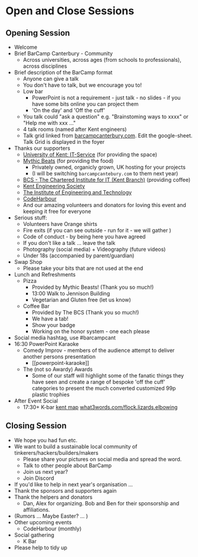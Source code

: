 # Open and Close Sessions

## Opening Session

* Welcome
* Brief BarCamp Canterbury - Community
    * Across universities, across ages (from schools to professionals), across disciplines
* Brief description of the BarCamp format
    * Anyone can give a talk
    * You don't have to talk, but we encourage you to!
    * Low bar
        * PowerPoint is not a requirement - just talk - no slides - if you have some bits online you can project them
        * 'On the day' and 'Off the cuff'
    * You talk could "ask a question" e.g. "Brainstoming ways to xxxx" or "Help me with xxx ..."
    * 4 talk rooms (named after Kent engineers)
    * Talk grid linked from [barcampcanterbury.com](https://barcampcanterbury.com). Edit the google-sheet. Talk Grid is displayed in the foyer
* Thanks our supporters
    * [University of Kent: IT-Service](https://www.cs.kent.ac.uk/) (for providing the space)
    * [Mythic Beats](https://www.mythic-beasts.com/) (for providing the food)
        * Privately owned, organicly grown, UK hosting for your projects
        * (I will be switching `barcampcantebury.com` to them next year)
    * [BCS - The Chartered Institute for IT (Kent Branch)](https://www.bcs.org/membership-and-registrations/member-communities/kent-branch/) (providing coffee)
    * [Kent Engineering Society](https://ksu.co.uk/activities/kent-engineering-soc)
    * [The Institute of Engineering and Technology](https://www.theiet.org/)
    * [CodeHarbour](https://codeharbour.co.uk/)
    * And our amazing volunteers and donators for loving this event and keeping it free for everyone
* Serious stuff:
    * Volunteers have Orange shirts
    * Fire exits (if you can see outside - run for it - we will gather )
    * Code of conduct - by being here you have agreed
    * If you don't like a talk ... leave the talk
    * Photography (social media) + Videography (future videos)
    * Under 18s (accompanied by parent/guardian)
* Swap Shop
    * Please take your bits that are not used at the end
* Lunch and Refreshments
    * Pizza
      * Provided by Mythic Beasts! (Thank you so much!)
      * 13:00 Walk to Jennison Building
      * Vegetarian and Gluten free (let us know)
    * Coffee Bar
      * Provided by The BCS (Thank you so much!)
      * We have a tab!
      * Show your badge
      * Working on the honor system - one each please
* Social media hashtag, use #barcampcant
* 16:30 PowerPoint Karaoke
    * Comedy Improv - members of the audience attempt to deliver another persons presentation
        * [[powerpoint-karaoke]]
    * The (not so Awardy) Awards
        * Some of our staff will highlight some of the fanatic things they have seen and create a range of bespoke 'off the cuff' categories to present the much converted customized 99p plastic trophies
* After Event Social
    * 17:30+ K-bar [kent map](https://www.kent.ac.uk/maps/canterbury/canterbury-campus/building/keynes-college/k-bar) [what3words.com/flock.lizards.elbowing](https://what3words.com/flock.lizards.elbowing)



## Closing Session

* We hope you had fun etc.
* We want to build a sustainable local community of tinkerers/hackers/builders/makers
    * Please share your pictures on social media and spread the word.
    * Talk to other people about BarCamp
    * Join us next year?
    * Join Discord
* If you'd like to help in next year's organisation ...
* Thank the sponsors and supporters again
* Thank the helpers and donators
    * Dan, Alex for organizing. Bob and Ben for their sponsorship and affiliations.
* (Rumors ... Maybe Easter? ... )
* Other upcoming events
    * CodeHarbour (monthly)
* Social gathering
    * K Bar
* Please help to tidy up

